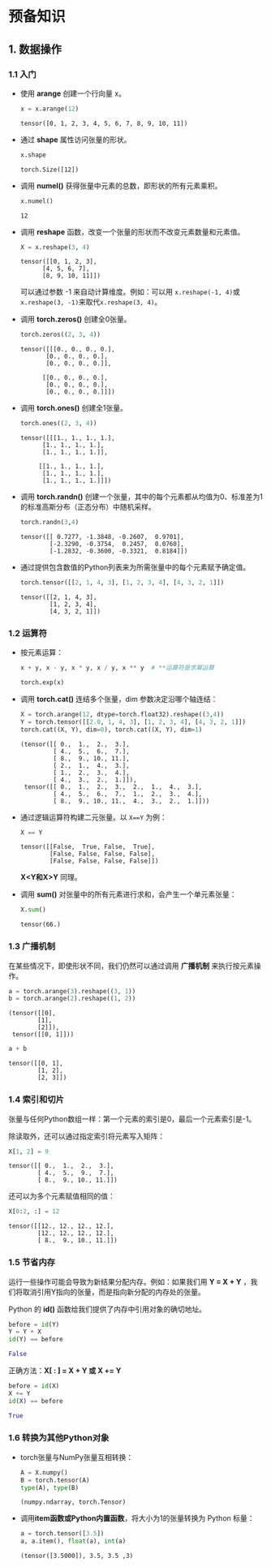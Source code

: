 # 预备知识

## 1. 数据操作

### 1.1 入门

* 使用 **arange** 创建一个行向量 x。

  ```python
  x = x.arange(12)
  ```

  ```
  tensor([0, 1, 2, 3, 4, 5, 6, 7, 8, 9, 10, 11])
  ```

* 通过 **shape** 属性访问张量的形状。

  ```python
  x.shape
  ```

  ```
  torch.Size([12])
  ```

* 调用 **numel()** 获得张量中元素的总数，即形状的所有元素乘积。

  ```python
  x.numel()
  ```

  ```
  12
  ```

* 调用 **reshape** 函数，改变一个张量的形状而不改变元素数量和元素值。

  ```python
  X = x.reshape(3, 4)
  ```

  ```
  tensor([[0, 1, 2, 3],
  		[4, 5, 6, 7],
  		[8, 9, 10, 11]])
  ```

  可以通过参数 -1 来自动计算维度。例如：可以用 `x.reshape(-1, 4)`或 `x.reshape(3, -1)`来取代`x.reshape(3, 4)`。

* 调用 **torch.zeros()** 创建全0张量。

  ```python
  torch.zeros((2, 3, 4))
  ```

  ```
  tensor([[[0., 0., 0., 0.],
  		 [0., 0., 0., 0.],
  		 [0., 0., 0., 0.]],
  		 
  		[[0., 0., 0., 0.],
  		 [0., 0., 0., 0.],
  		 [0., 0., 0., 0.]]])
  ```

* 调用 **torch.ones()** 创建全1张量。

  ```python
  torch.ones((2, 3, 4))
  ```

   ```
   tensor([[[1., 1., 1., 1.],
   		 [1., 1., 1., 1.],
   		 [1., 1., 1., 1.]],
   		 
   		[[1., 1., 1., 1.],
   		 [1., 1., 1., 1.],
   		 [1., 1., 1., 1.]]])
   ```

* 调用 **torch.randn()** 创建一个张量，其中的每个元素都从均值为0、标准差为1的标准高斯分布（正态分布）中随机采样。

  ```python
  torch.randn(3,4)
  ```

  ```
  tensor([[ 0.7277, -1.3848, -0.2607,  0.9701],
          [-2.3290, -0.3754,  0.2457,  0.0760],
          [-1.2832, -0.3600, -0.3321,  0.8184]])
  ```

* 通过提供包含数值的Python列表来为所需张量中的每个元素赋予确定值。

  ```python
  torch.tensor([[2, 1, 4, 3], [1, 2, 3, 4], [4, 3, 2, 1]])
  ```

  ```
  tensor([[2, 1, 4, 3],
          [1, 2, 3, 4],
          [4, 3, 2, 1]])
  ```

### 1.2 运算符

* 按元素运算：

  ```python
  x + y, x - y, x * y, x / y, x ** y  # **运算符是求幂运算
  ```

  ```python
  torch.exp(x)
  ```

* 调用 **torch.cat()** 连结多个张量，dim 参数决定沿哪个轴连结：

  ```python
  X = torch.arange(12, dtype=torch.float32).reshape((3,4))
  Y = torch.tensor([[2.0, 1, 4, 3], [1, 2, 3, 4], [4, 3, 2, 1]])
  torch.cat((X, Y), dim=0), torch.cat((X, Y), dim=1)
  ```

  ```
  (tensor([[ 0.,  1.,  2.,  3.],
           [ 4.,  5.,  6.,  7.],
           [ 8.,  9., 10., 11.],
           [ 2.,  1.,  4.,  3.],
           [ 1.,  2.,  3.,  4.],
           [ 4.,  3.,  2.,  1.]]),
   tensor([[ 0.,  1.,  2.,  3.,  2.,  1.,  4.,  3.],
           [ 4.,  5.,  6.,  7.,  1.,  2.,  3.,  4.],
           [ 8.,  9., 10., 11.,  4.,  3.,  2.,  1.]]))
  ```

* 通过逻辑运算符构建二元张量。以 `X==Y` 为例：

  ```python
  X == Y
  ```

  ```
  tensor([[False,  True, False,  True],
          [False, False, False, False],
          [False, False, False, False]])
  ```

  **X<Y和X>Y** 同理。

* 调用 **sum()** 对张量中的所有元素进行求和，会产生一个单元素张量：

  ```python
  X.sum()
  ```

  ```
  tensor(66.)
  ```

### 1.3 广播机制

在某些情况下，即使形状不同，我们仍然可以通过调用 **广播机制** 来执行按元素操作。

```python
a = torch.arange(3).reshape((3, 1))
b = torch.arange(2).reshape((1, 2))
```

```
(tensor([[0],
		[1],
		[2]]),
 tensor([[0, 1]]))
```

```python
a + b
```

```
tensor([[0, 1],
	    [1, 2],
	    [2, 3]])
```

### 1.4 索引和切片

张量与任何Python数组一样：第一个元素的索引是0，最后一个元素索引是-1。

除读取外，还可以通过指定索引将元素写入矩阵：

```python
X[1, 2] = 9
```

```
tensor([[ 0.,  1.,  2.,  3.],
        [ 4.,  5.,  9.,  7.],
        [ 8.,  9., 10., 11.]])
```

还可以为多个元素赋值相同的值：

```python
X[0:2, :] = 12
```

```
tensor([[12., 12., 12., 12.],
        [12., 12., 12., 12.],
        [ 8.,  9., 10., 11.]])
```

### 1.5 节省内存

运行一些操作可能会导致为新结果分配内存。例如：如果我们用 **Y = X + Y** ，我们将取消引用Y指向的张量，而是指向新分配的内存处的张量。

Python 的 **id()** 函数给我们提供了内存中引用对象的确切地址。

```python
before = id(Y)
Y = Y + X
id(Y) == before
```

```python
False
```

正确方法：**X[ : ] = X + Y 或 X += Y**

```python
before = id(X)
X += Y
id(X) == before
```

```python
True
```

### 1.6 转换为其他Python对象

* torch张量与NumPy张量互相转换：

  ```python
  A = X.numpy()
  B = torch.tensor(A)
  type(A), type(B)
  ```

  ```
  (numpy.ndarray, torch.Tensor)
  ```

* 调用**item函数或Python内置函数**，将大小为1的张量转换为 Python 标量：

  ```python
  a = torch.tensor([3.5])
  a, a.item(), float(a), int(a)
  ```

  ```
  (tensor([3.5000]), 3.5, 3.5 ,3)
  ```
